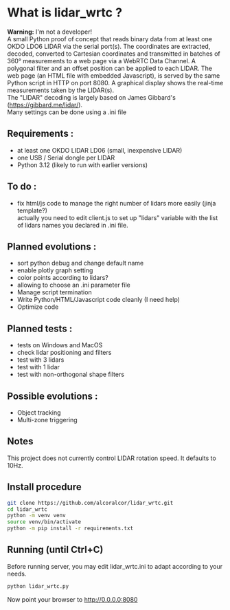 # What is lidar_wrtc ?  
**Warning:** I'm not a developer!  
A small Python proof of concept that reads binary data from at least one OKDO LDO6 LIDAR via the serial port(s).
The coordinates are extracted, decoded, converted to Cartesian coordinates and transmitted in batches of 360° measurements to a web page via a WebRTC Data Channel.
A polygonal filter and an offset position can be applied to each LIDAR.
The web page (an HTML file with embedded Javascript), is served by the same Python script in HTTP on port 8080. A graphical display shows the real-time measurements taken by the LIDAR(s).  
The "LIDAR" decoding is largely based on James Gibbard's (https://gibbard.me/lidar/).  
Many settings can be done using a .ini file

## Requirements :
- at least one OKDO LIDAR LD06 (small, inexpensive LIDAR)
- one USB / Serial dongle per LIDAR
- Python 3.12 (likely to run with earlier versions)

## To do :  
- fix html/js code to manage the right number of lidars more easily (jinja template?)  
  actually you need to edit client.js to set up "lidars" variable with the list of lidars names you declared in .ini file.

## Planned evolutions :
- sort python debug and change default name
- enable plotly graph setting
- color points according to lidars?
- allowing to choose an .ini parameter file
- Manage script termination
- Write Python/HTML/Javascript code cleanly (I need help)
- Optimize code

## Planned tests :
- tests on Windows and MacOS
- check lidar positioning and filters
- test with 3 lidars
- test with 1 lidar
- test with non-orthogonal shape filters

## Possible evolutions :
- Object tracking
- Multi-zone triggering

## Notes  
This project does not currently control LIDAR rotation speed. It defaults to 10Hz.

## Install procedure  
```bash
git clone https://github.com/alcoralcor/lidar_wrtc.git
cd lidar_wrtc
python -m venv venv
source venv/bin/activate
python -m pip install -r requirements.txt
```

## Running (until Ctrl+C)
Before running server, you may edit lidar_wrtc.ini to adapt according to your needs.
  
```bash
python lidar_wrtc.py
```
Now point your browser to http://0.0.0.0:8080 
